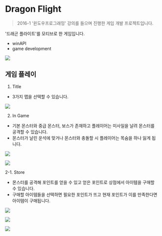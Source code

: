 # Dragon Flight
> 2016-1 '윈도우프로그래밍' 강의를 들으며 진행한 게임 개발 프로젝트입니다.

'드래곤 플라이트'를 모티브로 한 게임입니다.
* winAPI
* game development

![](image/game.png)

## 게임 플레이

1. Title
* 3가지 맵을 선택할 수 있습니다.

![](image/title.png)

2. In Game
* 기본 몬스터와 중급 몬스터, 보스가 존재하고 플레이어는 미사일을 날려 몬스터를 공격할 수 있습니다.
* 몬스터가 날린 운석에 맞거나 몬스터와 충돌할 시 플레이어는 목숨을 하나 잃게 됩니다.

![](image/attack.png)

![](image/boss.png)

2-1. Store
* 몬스터를 공격해 포인트를 얻을 수 있고 얻은 포인트로 상점에서 아이템을 구매할 수 있습니다.
* 구매할 아이템들을 선택하면 필요한 포인트가 뜨고 현재 포인트가 이를 만족한다면 아이템이 구매됩니다.

![](image/store.png)

![](image/item1.png)

![](image/item2.png)
